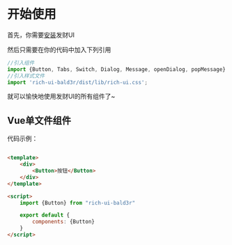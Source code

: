 # 开始使用

首先，你需要[安装](#/doc/install)发财UI

然后只需要在你的代码中加入下列引用

```javascript
//引入组件
import {Button, Tabs, Switch, Dialog, Message, openDialog, popMessage} from "rich-ui-bald3r"
//引入样式文件
import 'rich-ui-bald3r/dist/lib/rich-ui.css';
```

就可以愉快地使用发财UI的所有组件了~

## Vue单文件组件

代码示例：

```html

<template>
    <div>
        <Button>按钮</Button>
    </div>
</template>

<script>
    import {Button} from "rich-ui-bald3r"

    export default {
        components: {Button}
    }
</script>

```